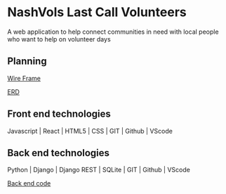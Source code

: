 # NashVols Last Call Volunteers
A web application to help connect communities in need with local people who want to help on volunteer days

## Planning
[Wire Frame](https://miro.com/app/board/uXjVMeoiffs=/)

[ERD](https://dbdiagram.io/d/63ffa531296d97641d84baa3)

## Front end technologies  


Javascript | React | HTML5 | CSS | GIT | Github | VScode

## Back end technologies 

Python | Django | Django REST | SQLite | GIT | Github | VScode


[Back end code](https://github.com/kjburton03/nashvol-server)

